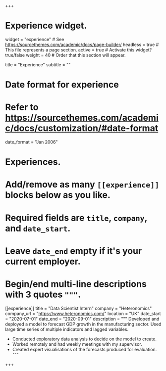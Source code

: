 +++
# Experience widget.
widget = "experience"  # See https://sourcethemes.com/academic/docs/page-builder/
headless = true  # This file represents a page section.
active = true  # Activate this widget? true/false
weight = 40  # Order that this section will appear.

title = "Experience"
subtitle = ""

# Date format for experience
#   Refer to https://sourcethemes.com/academic/docs/customization/#date-format
date_format = "Jan 2006"

# Experiences.
#   Add/remove as many `[[experience]]` blocks below as you like.
#   Required fields are `title`, `company`, and `date_start`.
#   Leave `date_end` empty if it's your current employer.
#   Begin/end multi-line descriptions with 3 quotes `"""`.
[[experience]]
  title = "Data Scientist Intern"
  company = "Heteronomics"
  company_url = "https://www.heteronomics.com/"
  location = "UK"
  date_start = "2020-07-01"
  date_end = "2020-09-01"
  description = """
Developed and deployed a model to forecast GDP growth in the manufacturing sector. Used large time series of multiple indicators and lagged variables.
* Conducted exploratory data analysis to decide on the model to create.
* Worked remotely and had weekly meetings with my supervisor.
* Created expert visualisations of the forecasts produced for evaluation.
"""
  



+++
